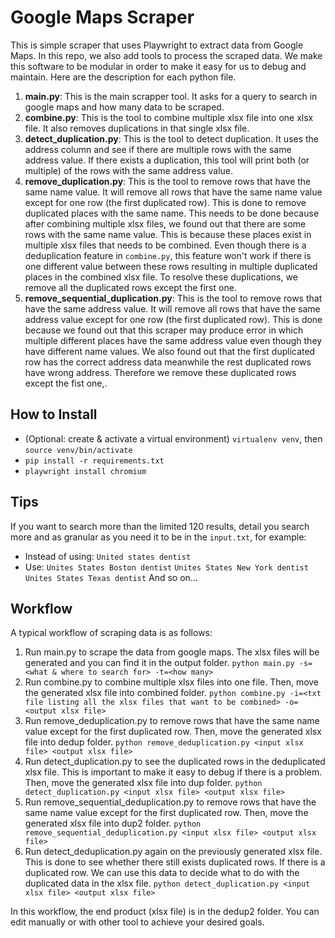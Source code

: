# Google Maps Scraper
This is simple scraper that uses Playwright to extract data from Google Maps. In this repo, we also add tools to process the scraped data. We make this software to be modular in order to make it easy for us to debug and maintain. Here are the description for each python file.
1. **main.py**: This is the main scrapper tool. It asks for a query to search in google maps and how many data to be scraped. 
2. **combine.py**: This is the tool to combine multiple xlsx file into one xlsx file. It also removes duplications in that single xlsx file.
3. **detect_duplication.py**: This is the tool to detect duplication. It uses the address column and see if there are multiple rows with the same address value. If there exists a duplication, this tool will print both (or multiple) of the rows with the same address value.
4. **remove_duplication.py**: This is the tool to remove rows that have the same name value. It will remove all rows that have the same name value except for one row (the first duplicated row). This is done to remove duplicated places with the same name. This needs to be done because after combining multiple xlsx files, we found out that there are some rows with the same name value. This is because these places exist in multiple xlsx files that needs to be combined. Even though there is a deduplication feature in `combine.py`, this feature won't work if there is one different value between these rows resulting in multiple duplicated places in the combined xlsx file. To resolve these duplications, we remove all the duplicated rows except the first one.
5. **remove_sequential_duplication.py**: This is the tool to remove rows that have the same address value. It will remove all rows that have the same address value except for one row (the first duplicated row). This is done because we found out that this scraper may produce error in which multiple different places have the same address value even though they have different name values. We also found out that the first duplicated row has the correct address data meanwhile the rest duplicated rows have wrong address. Therefore we remove these duplicated rows except the fist one,. 

## How to Install
- (Optional: create & activate a virtual environment) `virtualenv venv`, then `source venv/bin/activate`
-  `pip install -r requirements.txt`
-  `playwright install chromium`
 
## Tips
If you want to search more than the limited 120 results, detail you search more and as granular as you need it to be in the `input.txt`, for example:
- Instead of using:
`United states dentist`
- Use:
`Unites States Boston dentist`
`Unites States New York dentist`
`Unites States Texas dentist`
And so on...

## Workflow
A typical workflow of scraping data is as follows:
1. Run main.py to scrape the data from google maps. The xlsx files will be generated and you can find it in the output folder.
 `python main.py -s=<what & where to search for> -t=<how many>`
 2. Run combine.py to combine multiple xlsx files into one file. Then, move the generated xlsx file into combined folder.
 `python combine.py -i=<txt file listing all the xlsx files that want to be combined> -o=<output xlsx file>`
 3. Run remove_deduplication.py to remove rows that have the same name value except for the first  duplicated row. Then, move the generated xlsx file into dedup folder.
 `python remove_deduplication.py <input xlsx file> <output xlsx file>` 
 4. Run detect_duplication.py to see the duplicated rows in the deduplicated xlsx file. This is important to make it easy to debug if there is a problem. Then, move the generated xlsx file into dup folder.
 `python detect_duplication.py <input xlsx file> <output xlsx file>` 
5. Run remove_sequential_deduplication.py to remove rows that  have the same name value except for the first duplicated row. Then, move the generated xlsx file into dup2 folder.
 `python remove_sequential_deduplication.py <input xlsx file> <output xlsx file>`
6. Run detect_deduplication.py again on the previously generated xlsx file. This is done to see whether there still exists duplicated rows. If there is a duplicated row. We can use this data to decide what to do with the duplicated data in the xlsx file. 
  `python detect_duplication.py <input xlsx file> <output xlsx file>` 

In this workflow, the end product (xlsx file) is in the dedup2 folder. You can edit manually or with other tool to achieve your desired goals. 